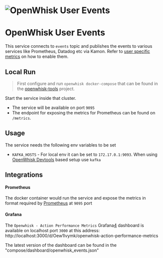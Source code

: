 <!--
#
# Licensed to the Apache Software Foundation (ASF) under one or more
# contributor license agreements.  See the NOTICE file distributed with
# this work for additional information regarding copyright ownership.
# The ASF licenses this file to You under the Apache License, Version 2.0
# (the "License"); you may not use this file except in compliance with
# the License.  You may obtain a copy of the License at
#
#     http://www.apache.org/licenses/LICENSE-2.0
#
# Unless required by applicable law or agreed to in writing, software
# distributed under the License is distributed on an "AS IS" BASIS,
# WITHOUT WARRANTIES OR CONDITIONS OF ANY KIND, either express or implied.
# See the License for the specific language governing permissions and
# limitations under the License.
#
-->

# ![OpenWhisk User Events](https://raw.githubusercontent.com/apache/openwhisk/master/core/monitoring/user-events/images/demo_landing.png)

# OpenWhisk User Events

This service connects to `events` topic and publishes the events to various services like Prometheus, Datadog etc via Kamon. Refer to [user specific metrics][1] on how to enable them.


## Local Run
>First configure and run `openwhisk docker-compose` that can be found in the [openwhisk-tools][2] project.

Start the service inside that cluster.
- The service will be available on port `9095`
- The endpoint for exposing the metrics for Prometheus can be found on `/metrics`.

## Usage

The service needs the following env variables to be set

- `KAFKA_HOSTS` - For local env it can be set to `172.17.0.1:9093`. When using [OpenWhisk Devtools][2] based setup use `kafka`

Integrations
------------

#### Prometheus
The docker container would run the service and expose the metrics in format required by [Prometheus][3] at `9095` port

#### Grafana
The `Openwhisk - Action Performance Metrics` Grafana[4] dashboard is available on localhost port `3000` at this address:
http://localhost:3000/d/Oew1lvymk/openwhisk-action-performance-metrics

The latest version of the dashboard can be found in the "compose/dashboard/openwhisk_events.json"

[1]: https://github.com/apache/incubator-openwhisk/blob/master/docs/metrics.md#user-specific-metrics
[2]: https://github.com/apache/incubator-openwhisk-devtools/tree/master/docker-compose
[3]: https://hub.docker.com/r/prom/prometheus/
[4]: https://hub.docker.com/r/grafana/grafana/
